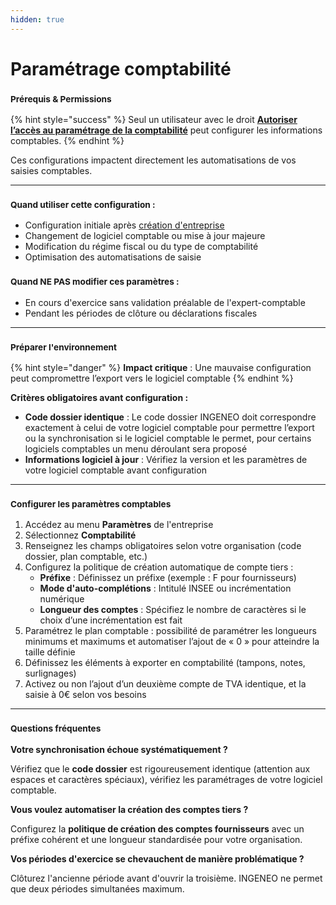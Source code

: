 ```yaml
---
hidden: true
---
```


# Paramétrage comptabilité

### <sup>**Prérequis & Permissions**</sup>

{% hint style="success" %}
Seul un utilisateur avec le droit [**Autoriser l’accès au paramétrage de la comptabilité**](../administration/detail-des-droits.md) peut configurer les informations comptables.
{% endhint %}

Ces configurations impactent directement les automatisations de vos saisies comptables.

***

### <sup>**Quand utiliser cette configuration :**</sup>

* Configuration initiale après [création d'entreprise](creer-une-entreprise.md)
* Changement de logiciel comptable ou mise à jour majeure
* Modification du régime fiscal ou du type de comptabilité
* Optimisation des automatisations de saisie

### <sup>**Quand NE PAS modifier ces paramètres :**</sup>

* En cours d'exercice sans validation préalable de l'expert-comptable
* Pendant les périodes de clôture ou déclarations fiscales

***

### <sup>**Préparer l'environnement**</sup>

{% hint style="danger" %}
**Impact critique** : Une mauvaise configuration peut compromettre l’export vers le logiciel comptable
{% endhint %}

**Critères obligatoires avant configuration :**

* **Code dossier identique** : Le code dossier INGENEO doit correspondre exactement à celui de votre logiciel comptable pour permettre l’export ou la synchronisation si le logiciel comptable le permet, pour certains logiciels comptables un menu déroulant sera proposé
* **Informations logiciel à jour** : Vérifiez la version et les paramètres de votre logiciel comptable avant configuration

***

### <sup>**Configurer les paramètres comptables**</sup>

1. Accédez au menu **Paramètres** de l'entreprise
2. Sélectionnez **Comptabilité**
3. Renseignez les champs obligatoires selon votre organisation (code dossier, plan comptable, etc.)
4. Configurez la politique de création automatique de compte tiers :
   * **Préfixe** : Définissez un préfixe (exemple : F pour fournisseurs)
   * **Mode d'auto-complétions** : Intitulé INSEE ou incrémentation numérique
   * **Longueur des comptes** : Spécifiez le nombre de caractères si le choix d’une incrémentation est fait
5. Paramétrez le plan comptable : possibilité de paramétrer les longueurs minimums et maximums et automatiser l’ajout de « 0 » pour atteindre la taille définie
6. Définissez les éléments à exporter en comptabilité (tampons, notes, surlignages)
7. Activez ou non l’ajout d’un deuxième compte de TVA identique, et la saisie à 0€ selon vos besoins

***

### <sup>**Questions fréquentes**</sup>

**Votre synchronisation échoue systématiquement ?**

Vérifiez que le **code dossier** est rigoureusement identique (attention aux espaces et caractères spéciaux), vérifiez les paramétrages de votre logiciel comptable.

**Vous voulez automatiser la création des comptes tiers ?**

Configurez la **politique de création des comptes fournisseurs** avec un préfixe cohérent et une longueur standardisée pour votre organisation.

**Vos périodes d'exercice se chevauchent de manière problématique ?**

Clôturez l'ancienne période avant d'ouvrir la troisième. INGENEO ne permet que deux périodes simultanées maximum.
